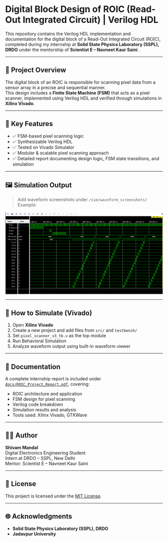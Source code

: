 # Digital Block Design of ROIC (Read-Out Integrated Circuit) | Verilog HDL

This repository contains the Verilog HDL implementation and documentation for the digital block of a Read-Out Integrated Circuit (ROIC), completed during my internship at **Solid State Physics Laboratory (SSPL), DRDO** under the mentorship of **Scientist E – Navneet Kaur Saini** .

---

## 📌 Project Overview

The digital block of an ROIC is responsible for scanning pixel data from a sensor array in a precise and sequential manner.  
This design includes a **Finite State Machine (FSM)** that acts as a pixel scanner, implemented using Verilog HDL and verified through simulations in **Xilinx Vivado**.

---

## 🧠 Key Features

- ✅ FSM-based pixel scanning logic
- ✅ Synthesizable Verilog HDL
- ✅ Tested on Vivado Simulator
- ✅ Modular & scalable pixel scanning approach
- ✅ Detailed report documenting design logic, FSM state transitions, and simulation

---

## 🖼 Simulation Output

> Add waveform screenshots under `/sim/waveform_screenshots/`  
> Example:

![16x16 Matrix Scanner Simulation](docs/Pixel_scanner_16x16_waveform.png)

---

## 🧪 How to Simulate (Vivado)

1. Open **Xilinx Vivado**
2. Create a new project and add files from `src/` and `testbench/`
3. Set `pixel_scanner_v3_tb.v` as the top module
4. Run Behavioral Simulation
5. Analyze waveform output using built-in waveform viewer

---

## 📄 Documentation

A complete internship report is included under [`docs/ROIC_Project_Report.pdf`](docs/ROIC_Internship_Report.pdf), covering:
- ROIC architecture and application
- FSM design for pixel scanning
- Verilog code breakdown
- Simulation results and analysis
- Tools used: Xilinx Vivado, GTKWave

---

## 👨‍💻 Author

**Shivam Mandal**  
Digital Electronics Engineering Student  
Intern at DRDO – SSPL, New Delhi  
Mentor: Scientist E – Navneet Kaur Saini

---

## 📜 License

This project is licensed under the [MIT License](LICENSE).

---

## 🌐 Acknowledgments

- **Solid State Physics Laboratory (SSPL), DRDO**
- **Jadavpur University**

